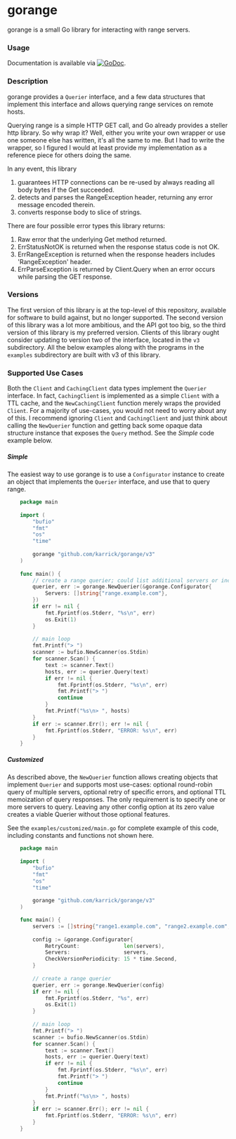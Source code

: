 # gorange

gorange is a small Go library for interacting with range servers.

### Usage

Documentation is available via
[![GoDoc](https://godoc.org/github.com/karrick/gorange?status.svg)](https://godoc.org/github.com/karrick/gorange).

### Description

gorange provides a `Querier` interface, and a few data structures that
implement this interface and allows querying range services on remote
hosts.

Querying range is a simple HTTP GET call, and Go already provides a
steller http library. So why wrap it? Well, either you write your own
wrapper or use one someone else has written, it's all the same to
me. But I had to write the wrapper, so I figured I would at least
provide my implementation as a reference piece for others doing the
same.

In any event, this library

1. guarantees HTTP connections can be re-used by always reading all
   body bytes if the Get succeeded.
1. detects and parses the RangeException header, returning any error
   message encoded therein.
1. converts response body to slice of strings.

There are four possible error types this library returns:

1. Raw error that the underlying Get method returned.
1. ErrStatusNotOK is returned when the response status code is not OK.
1. ErrRangeException is returned when the response headers includes
   'RangeException' header.
1. ErrParseException is returned by Client.Query when an error occurs
   while parsing the GET response.

### Versions

The first version of this library is at the top-level of this
repository, available for software to build against, but no longer
supported.  The second version of this library was a lot more
ambitious, and the API got too big, so the third version of this
library is my preferred version.  Clients of this library ought
consider updating to version two of the interface, located in the `v3`
subdirectory. All the below examples along with the programs in the
`examples` subdirectory are built with v3 of this library.

### Supported Use Cases

Both the `Client` and `CachingClient` data types implement the
`Querier` interface. In fact, `CachingClient` is implemented as a
simple `Client` with a TTL cache, and the `NewCachingClient` function
merely wraps the provided `Client`. For a majority of use-cases, you
would not need to worry about any of this. I recommend ignoring
`Client` and `CachingClient` and just think about calling the
`NewQuerier` function and getting back some opaque data structure
instance that exposes the `Query` method. See the _Simple_ code
example below.

##### Simple

The easiest way to use gorange is to use a `Configurator` instance to
create an object that implements the `Querier` interface, and use that
to query range.

```Go
    package main
    
    import (
    	"bufio"
    	"fmt"
    	"os"
    	"time"
    
    	gorange "github.com/karrick/gorange/v3"
    )
    
    func main() {
    	// create a range querier; could list additional servers or include other options as well
    	querier, err := gorange.NewQuerier(&gorange.Configurator{
    		Servers: []string{"range.example.com"},
    	})
    	if err != nil {
    		fmt.Fprintf(os.Stderr, "%s\n", err)
    		os.Exit(1)
    	}
    
    	// main loop
    	fmt.Printf("> ")
    	scanner := bufio.NewScanner(os.Stdin)
    	for scanner.Scan() {
    		text := scanner.Text()
    		hosts, err := querier.Query(text)
    		if err != nil {
    			fmt.Fprintf(os.Stderr, "%s\n", err)
    			fmt.Printf("> ")
    			continue
    		}
    		fmt.Printf("%s\n> ", hosts)
    	}
    	if err := scanner.Err(); err != nil {
    		fmt.Fprintf(os.Stderr, "ERROR: %s\n", err)
    	}
    }
```

##### Customized

As described above, the `NewQuerier` function allows creating objects
that implement `Querier` and supports most use-cases: optional
round-robin query of multiple servers, optional retry of specific
errors, and optional TTL memoization of query responses. The only
requirement is to specify one or more servers to query. Leaving any
other config option at its zero value creates a viable Querier without
those optional features.

See the `examples/customized/main.go` for complete example of this
code, including constants and functions not shown here.

```Go
    package main
    
    import (
    	"bufio"
    	"fmt"
    	"os"
    	"time"
    
    	gorange "github.com/karrick/gorange/v3"
    )

    func main() {
    	servers := []string{"range1.example.com", "range2.example.com", "range3.example.com"}
    
    	config := &gorange.Configurator{
    		RetryCount:              len(servers),
    		Servers:                 servers,
    		CheckVersionPeriodicity: 15 * time.Second,
    	}
    
    	// create a range querier
    	querier, err := gorange.NewQuerier(config)
    	if err != nil {
    		fmt.Fprintf(os.Stderr, "%s", err)
    		os.Exit(1)
    	}
    
    	// main loop
    	fmt.Printf("> ")
    	scanner := bufio.NewScanner(os.Stdin)
    	for scanner.Scan() {
    		text := scanner.Text()
    		hosts, err := querier.Query(text)
    		if err != nil {
    			fmt.Fprintf(os.Stderr, "%s\n", err)
    			fmt.Printf("> ")
    			continue
    		}
    		fmt.Printf("%s\n> ", hosts)
    	}
    	if err := scanner.Err(); err != nil {
    		fmt.Fprintf(os.Stderr, "ERROR: %s\n", err)
    	}
    }
```
